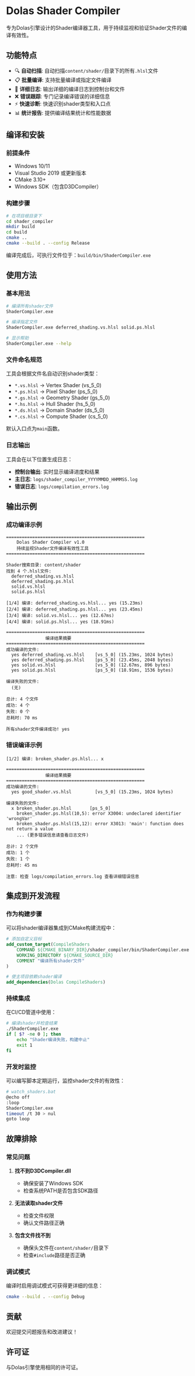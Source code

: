 # Dolas Shader Compiler

专为Dolas引擎设计的Shader编译器工具，用于持续监视和验证Shader文件的编译有效性。

## 功能特点

- 🔍 **自动扫描**: 自动扫描`content/shader/`目录下的所有`.hlsl`文件
- 📋 **批量编译**: 支持批量编译或指定文件编译
- 📝 **详细日志**: 输出详细的编译日志到控制台和文件
- ❌ **错误跟踪**: 专门记录编译错误的详细信息
- ⚡ **快速诊断**: 快速识别shader类型和入口点
- 📊 **统计报告**: 提供编译结果统计和性能数据

## 编译和安装

### 前提条件

- Windows 10/11
- Visual Studio 2019 或更新版本
- CMake 3.10+
- Windows SDK（包含D3DCompiler）

### 构建步骤

```bash
# 在项目根目录下
cd shader_compiler
mkdir build
cd build
cmake ..
cmake --build . --config Release
```

编译完成后，可执行文件位于：`build/bin/ShaderCompiler.exe`

## 使用方法

### 基本用法

```bash
# 编译所有shader文件
ShaderCompiler.exe

# 编译指定文件
ShaderCompiler.exe deferred_shading.vs.hlsl solid.ps.hlsl

# 显示帮助
ShaderCompiler.exe --help
```

### 文件命名规范

工具会根据文件名自动识别shader类型：

- `*.vs.hlsl` → Vertex Shader (vs_5_0)
- `*.ps.hlsl` → Pixel Shader (ps_5_0)  
- `*.gs.hlsl` → Geometry Shader (gs_5_0)
- `*.hs.hlsl` → Hull Shader (hs_5_0)
- `*.ds.hlsl` → Domain Shader (ds_5_0)
- `*.cs.hlsl` → Compute Shader (cs_5_0)

默认入口点为`main`函数。

### 日志输出

工具会在以下位置生成日志：

- **控制台输出**: 实时显示编译进度和结果
- **主日志**: `logs/shader_compiler_YYYYMMDD_HHMMSS.log`
- **错误日志**: `logs/compilation_errors.log`

## 输出示例

### 成功编译示例

```
=====================================================
    Dolas Shader Compiler v1.0
    持续监视Shader文件编译有效性工具
=====================================================

Shader搜索目录: content/shader
找到 4 个.hlsl文件:
  deferred_shading.vs.hlsl
  deferred_shading.ps.hlsl
  solid.vs.hlsl
  solid.ps.hlsl

[1/4] 编译: deferred_shading.vs.hlsl... yes (15.23ms)
[2/4] 编译: deferred_shading.ps.hlsl... yes (23.45ms)
[3/4] 编译: solid.vs.hlsl... yes (12.67ms)
[4/4] 编译: solid.ps.hlsl... yes (18.91ms)

=====================================================
               编译结果摘要
=====================================================
成功编译的文件:
  yes deferred_shading.vs.hlsl    [vs_5_0] (15.23ms, 1024 bytes)
  yes deferred_shading.ps.hlsl    [ps_5_0] (23.45ms, 2048 bytes)
  yes solid.vs.hlsl               [vs_5_0] (12.67ms, 896 bytes)
  yes solid.ps.hlsl               [ps_5_0] (18.91ms, 1536 bytes)

编译失败的文件:
  (无)

总计: 4 个文件
成功: 4 个
失败: 0 个
总耗时: 70 ms

所有shader文件编译成功! yes
```

### 错误编译示例

```
[1/2] 编译: broken_shader.ps.hlsl... x

=====================================================
               编译结果摘要
=====================================================
成功编译的文件:
  yes good_shader.vs.hlsl         [vs_5_0] (15.23ms, 1024 bytes)

编译失败的文件:
  x broken_shader.ps.hlsl       [ps_5_0]
    broken_shader.ps.hlsl(10,5): error X3004: undeclared identifier 'wrongVar'
    broken_shader.ps.hlsl(15,12): error X3013: 'main': function does not return a value
    ... (更多错误信息请查看日志文件)

总计: 2 个文件
成功: 1 个
失败: 1 个
总耗时: 45 ms

注意: 检查 logs/compilation_errors.log 查看详细错误信息
```

## 集成到开发流程

### 作为构建步骤

可以将shader编译器集成到CMake构建流程中：

```cmake
# 添加自定义目标
add_custom_target(CompileShaders
    COMMAND ${CMAKE_BINARY_DIR}/shader_compiler/bin/ShaderCompiler.exe
    WORKING_DIRECTORY ${CMAKE_SOURCE_DIR}
    COMMENT "编译所有shader文件"
)

# 使主项目依赖shader编译
add_dependencies(Dolas CompileShaders)
```

### 持续集成

在CI/CD管道中使用：

```bash
# 编译shader并检查结果
./ShaderCompiler.exe
if [ $? -ne 0 ]; then
    echo "Shader编译失败，构建中止"
    exit 1
fi
```

### 开发时监控

可以编写脚本定期运行，监控shader文件的有效性：

```bash
# watch_shaders.bat
@echo off
:loop
ShaderCompiler.exe
timeout /t 30 > nul
goto loop
```

## 故障排除

### 常见问题

1. **找不到D3DCompiler.dll**
   - 确保安装了Windows SDK
   - 检查系统PATH是否包含SDK路径

2. **无法读取shader文件**
   - 检查文件权限
   - 确认文件路径正确

3. **包含文件找不到**
   - 确保头文件在`content/shader/`目录下
   - 检查`#include`路径是否正确

### 调试模式

编译时启用调试模式可获得更详细的信息：

```bash
cmake --build . --config Debug
```

## 贡献

欢迎提交问题报告和改进建议！

## 许可证

与Dolas引擎使用相同的许可证。
